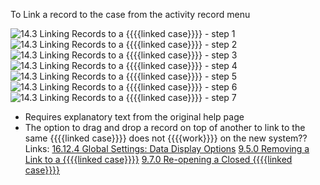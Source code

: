 To Link a record to the case from the activity record menu

![14.3 Linking Records to a {{{{linked case}}}} - step 1](14.3_Linking_Records_to_a_Case_im_1.png)
![14.3 Linking Records to a {{{{linked case}}}} - step 2](14.3_Linking_Records_to_a_Case_im_2.png)
![14.3 Linking Records to a {{{{linked case}}}} - step 3](14.3_Linking_Records_to_a_Case_im_3.png)
![14.3 Linking Records to a {{{{linked case}}}} - step 4](14.3_Linking_Records_to_a_Case_im_4.png)
![14.3 Linking Records to a {{{{linked case}}}} - step 5](14.3_Linking_Records_to_a_Case_im_5.png)
![14.3 Linking Records to a {{{{linked case}}}} - step 6](14.3_Linking_Records_to_a_Case_im_6.png)
![14.3 Linking Records to a {{{{linked case}}}} - step 7](14.3_Linking_Records_to_a_Case_im_7.png)

- Requires explanatory text from the original help page
- The option to drag and drop a record on top of another to link to the same {{{{linked case}}}} does not {{{{work}}}} on the new system??
Links:
[16.12.4 Global Settings: Data Display Options](https://lamplight.online/en/help/index/p/16.12.4)
[9.5.0 Removing a Link to a {{{{linked case}}}}](https://lamplight.online/en/help/index//p/9.5.0)
[9.7.0 Re-opening a Closed {{{{linked case}}}}](https://lamplight.online/en/help/index//p/9.7.0)
